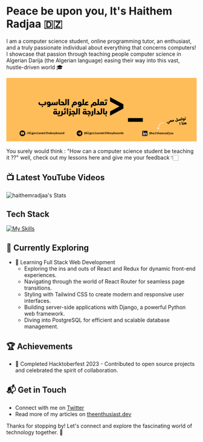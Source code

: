 # Peace be upon you, It's Haithem Radjaa 🇩🇿

I am a computer science student, online programming tutor, an enthusiast, and a truly passionate individual about everything that concerns computers! I showcase that passion through teaching people computer science in Algerian Darija (the Algerian language) easing their way into this vast, hustle-driven world 🎓

![algerian with a keyboard on youtube, go check it out!](https://raw.githubusercontent.com/haithemradjaa/haithemradjaa/main/تعلم%20البرمجة%20بالدارجة%20الجزائرية%20learn%20how%20to%20program%20in%20algerian%20language%20darija.png)

You surely would think : "How can a computer science student be teaching it ??" well, check out my lessons here and give me your feedback 👇🏻

## 📺 Latest YouTube Videos
<!-- BEGIN YOUTUBE-CARDS -->
<!-- END YOUTUBE-CARDS -->

![haithemradjaa's Stats](https://github-readme-stats.vercel.app/api?username=haithemradjaa&theme=vue-dark&show_icons=true&hide_border=true&count_private=true)



## Tech Stack
[![My Skills](https://skillicons.dev/icons?i=js,html,css,wasm)](https://skillicons.dev)

## 🌱 Currently Exploring

- 🚀 Learning Full Stack Web Development
  - Exploring the ins and outs of React and Redux for dynamic front-end experiences.
  - Navigating through the world of React Router for seamless page transitions.
  - Styling with Tailwind CSS to create modern and responsive user interfaces.
  - Building server-side applications with Django, a powerful Python web framework.
  - Diving into PostgreSQL for efficient and scalable database management.

 ## 🏆 Achievements

- 🌟 Completed Hacktoberfest 2023 - Contributed to open source projects and celebrated the spirit of collaboration.


## 📬 Get in Touch

- Connect with me on [Twitter](https://twitter.com/introvertedbot)
- Read more of my articles on [theenthusiast.dev](https://theenthusiast.dev)

Thanks for stopping by! Let's connect and explore the fascinating world of technology together. 🚀
